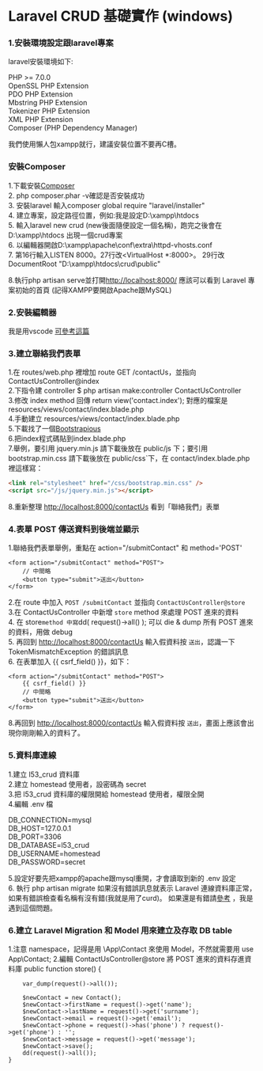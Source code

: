 # Laravel CRUD 基礎實作 (windows)

### 1.安裝環境設定跟laravel專案

laravel安裝環境如下:

PHP >= 7.0.0<br>
OpenSSL PHP Extension<br>
PDO PHP Extension<br>
Mbstring PHP Extension<br>
Tokenizer PHP Extension<br>
XML PHP Extension<br>
Composer (PHP Dependency Manager)<br>

我們使用懶人包xampp就行，建議安裝位置不要再C槽。<br>

### 安裝Composer<br>
1.下載安裝[Composer](https://getcomposer.org/download/)<br>
2. php composer.phar -v確認是否安裝成功<br>
3. 安裝laravel  輸入composer global require "laravel/installer"<br>
4. 建立專案，設定路徑位置，例如:我是設定D:\xampp\htdocs<br>
5. 輸入laravel new crud (new後面隨便設定一個名稱)，跑完之後會在D:\xampp\htdocs 出現一個crud專案<br>
6. 以編輯器開啟D:\xampp\apache\conf\extra\httpd-vhosts.conf<br>
7. 第16行輸入LISTEN 8000。27行改<VirtualHost *:8000>。 
       29行改DocumentRoot "D:\xampp\htdocs\crud\public"<br>
       
8.執行php artisan serve並打開<http://localhost:8000/> 應該可以看到 Laravel 專案初始的首頁 (記得XAMPP要開啟Apache跟MySQL)<br>

### 2.安裝編輯器
我是用vscode  [可參考這篇](https://dometi.com.tw/blog/laravel-beginner-04)<br>


### 3.建立聯絡我們表單

1.在 routes/web.php 裡增加 route GET /contactUs，並指向 ContactUsController@index<br>
2.下指令建 controller $ php artisan make:controller ContactUsController<br>
3.修改 index method 回傳 return view('contact.index'); 對應的檔案是 resources/views/contact/index.blade.php<br>
4.手動建立 resources/views/contact/index.blade.php<br>
5.下載找了一個[Bootstrapious](https://bootstrapious.com/p/how-to-build-a-working-bootstrap-contact-form)<br>
6.把index程式碼貼到index.blade.php<br>
7.舉例，要引用 jquery.min.js 請下載後放在 public/js 下；要引用 bootstrap.min.css 請下載後放在 public/css`下，在 contact/index.blade.php 裡這樣寫：
``` html
<link rel="stylesheet" href="/css/bootstrap.min.css" />
<script src="/js/jquery.min.js"></script>
```

8.重新整理 <http://localhost:8000/contactUs> 看到「聯絡我們」表單<br>


### 4.表單 POST 傳送資料到後端並顯示


1.聯絡我們表單舉例，重點在 action="/submitContact" 和 method='POST'
```
<form action="/submitContact" method="POST">
    // 中間略
    <button type="submit">送出</button>
</form>
```
2.在 route 中加入 `POST /submitContact` 並指向 `ContactUsController@store`<br>
3.在 ContactUsController 中新增 `store` method 來處理 POST 進來的資料<br>
4. 在 store` method 中寫 `dd( request()->all() ); 可以 die & dump 所有 POST 進來的資料，用做 debug<br>
5. 再回到 <http://localhost:8000/contactUs> 輸入假資料按 `送出`，認識一下 TokenMismatchException 的錯誤訊息<br>
6. 在表單加入 {{ csrf_field() }}，如下：
```
<form action="/submitContact" method="POST">
    {{ csrf_field() }}
    // 中間略
    <button type="submit">送出</button>
</form>
```

8.再回到 <http://localhost:8000/contactUs> 輸入假資料按 `送出`，畫面上應該會出現你剛剛輸入的資料了。<br>

### 5.資料庫連線

1.建立 l53_crud 資料庫<br>
2.建立 homestead 使用者，設密碼為 secret<br>
3.把 l53_crud 資料庫的權限開給 homestead 使用者，權限全開<br>
4.編輯 .env 檔<br>

DB_CONNECTION=mysql<br>
DB_HOST=127.0.0.1<br>
DB_PORT=3306<br>
DB_DATABASE=l53_crud<br>
DB_USERNAME=homestead<br>
DB_PASSWORD=secret<br>

5.設定好要先把xampp的apache跟mysql重開，才會讀取到新的 .env 設定<br>
6. 執行 php artisan migrate 如果沒有錯誤訊息就表示 Laravel 連線資料庫正常，如果有錯誤檢查看名稱有沒有錯(我就是用了curd)。
如果還是有錯請[參考](https://phperzh.com/articles/2447) ，我是遇到這個問題。<br>

### 6.建立 Laravel Migration 和 Model 用來建立及存取 DB table

1.注意 namespace，記得是用 \App\Contact 來使用 Model，不然就需要用 use App\Contact;
2.編輯 ContactUsController@store 將 POST 進來的資料存進資料庫
public function store()
    {
        
        var_dump(request()->all());

        $newContact = new Contact();
        $newContact->firstName = request()->get('name');
        $newContact->lastName = request()->get('surname');
        $newContact->email = request()->get('email');
        $newContact->phone = request()->has('phone') ? request()->get('phone') : '';
        $newContact->message = request()->get('message');
        $newContact->save();
        dd(request()->all());
    }




